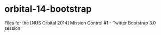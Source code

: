 orbital-14-bootstrap
====================

Files for the [NUS Orbital 2014] Mission Control #1 - Twitter Bootstrap 3.0 session
